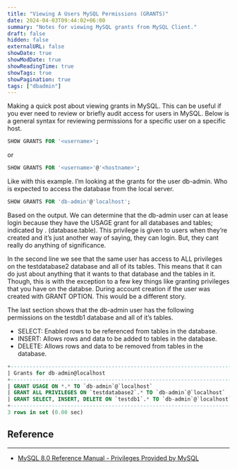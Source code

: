```yaml
---
title: "Viewing A Users MySQL Permissions (GRANTS)"
date: 2024-04-03T09:44:02+06:00
summary: "Notes for viewing MySQL grants from MySQL Client."
draft: false
hidden: false
externalURL: false
showDate: true
showModDate: true
showReadingTime: true
showTags: true
showPagination: true
tags: ["dbadmin"]
---
```


Making a quick post about viewing grants in MySQL. This can be useful if you ever need to review or briefly audit access for users in MySQL. Below is a general syntax for reviewing permissions for a specific user on a specific host.

```sql
SHOW GRANTS FOR '<username>';
```

or 

```sql
SHOW GRANTS FOR '<username>'@'<hostname>';
```

Like with this example. I’m looking at the grants for the user db-admin. Who is expected to access the database from the local server.

```sql
SHOW GRANTS FOR 'db-admin'@'localhost';
```

Based on the output. We can determine that the db-admin user can at lease login because they have the USAGE grant for all databases and tables; indicated by . (database.table). This privilege is given to users when they’re created and it’s just another way of saying, they can login. But, they cant really do anything of significance.

In the second line we see that the same user has access to ALL privileges on the testdatabase2 database and all of its tables. This means that it can do just about anything that it wants to that database and the tables in it. Though, this is with the exception to a few key things like granting privileges that you have on the databse. During account creation if the user was created with GRANT OPTION. This would be a different story.

The last section shows that the db-admin user has the following permissions on the testdb1 database and all of it’s tables.

- SELECT: Enabled rows to be referenced from tables in the database.
- INSERT: Allows rows and data to be added to tables in the database.
- DELETE: Allows rows and data to be removed from tables in the database.

```sql
+-----------------------------------------------------------------------+
| Grants for db-admin@localhost                                         |
+-----------------------------------------------------------------------+
| GRANT USAGE ON *.* TO `db-admin`@`localhost`                          |
| GRANT ALL PRIVILEGES ON `testdatabase2`.* TO `db-admin`@`localhost`   |
| GRANT SELECT, INSERT, DELETE ON `testdb1`.* TO `db-admin`@`localhost` |
+-----------------------------------------------------------------------+
3 rows in set (0.00 sec)
```

## Reference
---

- [MySQL 8.0 Reference Manual - Privileges Provided by MySQL](https://dev.mysql.com/doc/refman/8.0/en/privileges-provided.html)